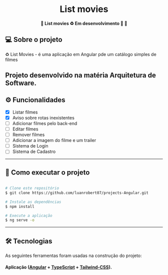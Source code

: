 <h1 align="center">
   List movies
</h1>

<h4 align="center"> 
	🚧  List movies ♻️ Em desenvolvimento 🚀 🚧
</h4>


## 💻 Sobre o projeto

♻️ List Movies - é uma aplicação em Angular pde um catálogo simples de filmes


Projeto desenvolvido na matéria **Arquitetura de Software**.
---

## ⚙️ Funcionalidades

- [x] Listar filmes
- [x] Aviso sobre rotas inexistentes
- [ ] Adicionar filmes pelo back-end
- [ ] Editar filmes
- [ ] Remover filmes
- [ ] Adicionar a imagem do filme e um trailer 
- [ ] Sistema de Login
- [ ] Sistema de Cadastro

---

## 🚀 Como executar o projeto


```bash

# Clone este repositório
$ git clone https://github.com/luanrobert07/projects-Angular.git

# Instale as dependências
$ npm install

# Execute a aplicação
$ ng serve -o

```

---

## 🛠 Tecnologias

As seguintes ferramentas foram usadas na construção do projeto:

#### **Aplicação**  ([Angular](https://angular.io/cli/)  +  [TypeScript](https://www.typescriptlang.org/) + [Tailwind-CSS](https://tailwindcss.com)).


